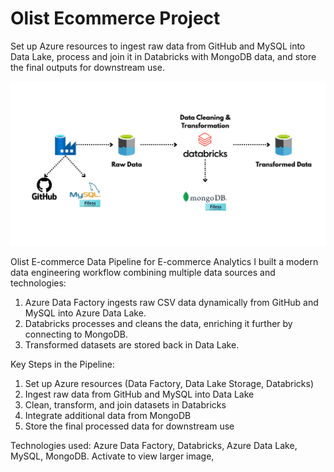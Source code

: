 # Olist Ecommerce Project
Set up Azure resources to ingest raw data from GitHub and MySQL into Data Lake, process and join it in Databricks with MongoDB data, and store the final outputs for downstream use.

![Alt text](olistflow.png)

Olist E-commerce Data Pipeline for E-commerce Analytics
I built a modern data engineering workflow combining multiple data sources and technologies:

1. Azure Data Factory ingests raw CSV data dynamically from GitHub and MySQL into Azure Data Lake.
2. Databricks processes and cleans the data, enriching it further by connecting to MongoDB.
3. Transformed datasets are stored back in Data Lake.

Key Steps in the Pipeline:
1. Set up Azure resources (Data Factory, Data Lake Storage, Databricks)
2. Ingest raw data from GitHub and MySQL into Data Lake
3. Clean, transform, and join datasets in Databricks
4. Integrate additional data from MongoDB
5. Store the final processed data for downstream use

Technologies used: Azure Data Factory, Databricks, Azure Data Lake, MySQL, MongoDB.
Activate to view larger image,

